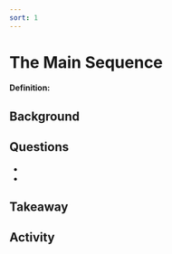 ```yaml
---
sort: 1
---
```


# The Main Sequence

#### Definition: 

## Background


## Questions

-
-

## Takeaway


## Activity